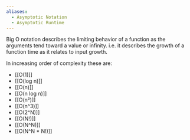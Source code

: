 ```yaml
---
aliases:
  - Asymptotic Notation
  - Asymptotic Runtime
---
```

Big O notation describes the limiting behavior of a function as the arguments tend toward a value or infinity. i.e. it describes the growth of a function time as it relates to input growth. 

In increasing order of complexity these are:
- [[O(1)]]
- [[O(log n)]]
- [[O(n)]]
- [[O(n log n)]]
- [[O(n²)]]
- [[O(n^3)]]
- [[O(2^N)]]
- [[O(N!)]]
- [[O(N^N)]]
- [[O(N^N * N!)]]






